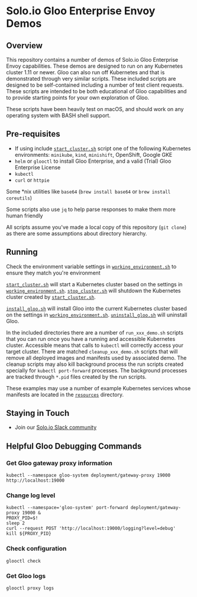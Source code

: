 # Solo.io Gloo Enterprise Envoy Demos

## Overview

This repository contains a number of demos of Solo.io Gloo Enterprise Envoy capabilities. These demos are designed to run on any Kubernetes cluster 1.11 or newer. Gloo can also run off Kubernetes and that is demonstrated through very similar scripts. These included scripts are designed to be self-contained including a number of test client requests. These scripts are intended to be both educational of Gloo capabilities and to provide starting points for your own exploration of Gloo.

These scripts have been heavily test on macOS, and should work on any operating system with BASH shell support.

## Pre-requisites

* If using include [`start_cluster.sh`](start_cluster.sh) script one of the following Kubernetes environments: `minikube`, `kind`, `minishift`, OpenShift, Google GKE
* `helm` or `glooctl` to install Gloo Enterprise, and a valid (Trial) Gloo Enterprise License
* `kubectl`
* `curl` or `httpie`

Some *nix utilities like `base64` (`brew install base64` or `brew install coreutils`)

Some scripts also use `jq` to help parse responses to make them more human friendly

All scripts assume you've made a local copy of this repository (`git clone`) as there are some assumptions about directory hierarchy.

## Running

Check the environment variable settings in [`working_environment.sh`](working_environment.sh) to ensure they match you're environment

[`start_cluster.sh`](start_cluster.sh) will start a Kubernetes cluster based on the settings in [`working_environment.sh`](working_environment.sh). [`stop_cluster.sh`](stop_cluster.sh) will shutdown the Kubernetes cluster created by [`start_cluster.sh`](start_cluster.sh).

[`install_gloo.sh`](install_gloo.sh) will install Gloo into the current Kubernetes cluster based on the settings in [`working_environment.sh`](working_environment.sh). [`uninstall_gloo.sh`](uninstall_gloo.sh) will uninstall Gloo.

In the included directories there are a number of `run_xxx_demo.sh` scripts that you can run once you have a running and accessible Kubernetes cluster. Accessible means that calls to `kubectl` will correctly access your target cluster. There are matched `cleanup_xxx_demo.sh` scripts that will remove all deployed images and manifests used by associated demo. The cleanup scripts may also kill background process the run scripts created specially for `kubectl port-forward` processes. The background processes are tracked through `*.pid` files created by the run scripts.

These examples may use a number of example Kubernetes services whose manifests are located in the [`resources`](resources/) directory.

## Staying in Touch

* Join our [Solo.io Slack community](slack.solo.io)

## Helpful Gloo Debugging Commands

### Get Gloo gateway proxy information

```shell
kubectl --namespace gloo-system deployment/gateway-proxy 19000
http://localhost:19000
```

### Change log level

```shell
kubectl --namespace='gloo-system' port-forward deployment/gateway-proxy 19000 &
PROXY_PID=$!
sleep 2
curl --request POST 'http://localhost:19000/logging?level=debug'
kill ${PROXY_PID}
```

### Check configuration

```shell
glooctl check
```

### Get Gloo logs

```shell
glooctl proxy logs
```
